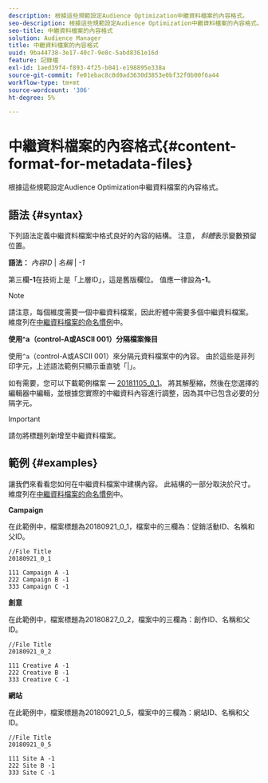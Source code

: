 ```yaml
---
description: 根據這些規範設定Audience Optimization中繼資料檔案的內容格式。
seo-description: 根據這些規範設定Audience Optimization中繼資料檔案的內容格式。
seo-title: 中繼資料檔案的內容格式
solution: Audience Manager
title: 中繼資料檔案的內容格式
uuid: 9ba44738-3e17-40c7-9e8c-5abd8361e16d
feature: 記錄檔
exl-id: 1aed39f4-f893-4f25-b041-e198895e338a
source-git-commit: fe01ebac8c0d0ad3630d3853e0bf32f0b00f6a44
workflow-type: tm+mt
source-wordcount: '306'
ht-degree: 5%

---
```


# 中繼資料檔案的內容格式{#content-format-for-metadata-files}

根據這些規範設定Audience Optimization中繼資料檔案的內容格式。

## 語法 {#syntax}

下列語法定義中繼資料檔案中格式良好的內容的結構。 注意， *斜體*&#x200B;表示變數預留位置。

**語法：**  *內容ID*  |  *名稱*  |  *-1*

<!--In the contents syntax, you'll notice a parent ID variable. Don't confuse it with the parent ID used in the [metadata file name](../../../reporting/audience-optimization-reports/metadata-files-intro/metadata-file-names.md). These 2 variables seem similar, but they represent different things. In the file name, the parent ID corresponds to a category like "campaign" (ID 1), "placement" (ID 3), or "tactic" (ID 9), etc. In the file body:-->

第三欄&#x200B;**-1**&#x200B;在技術上是「上層ID」，這是舊版欄位。 值應一律設為&#x200B;**-1**。

>[!NOTE]
>
>請注意，每個維度需要一個中繼資料檔案，因此貯體中需要多個中繼資料檔案。 維度列在[中繼資料檔案的命名慣例](../../../reporting/audience-optimization-reports/metadata-files-intro/metadata-file-names.md#child-dimension)中。

**使用^a（control-A或ASCII 001）分隔檔案條目**

使用`^a`（control-A或ASCII 001）來分隔元資料檔案中的內容。 由於這些是非列印字元，上述語法範例只顯示垂直號「|」。

如有需要，您可以下載範例檔案 — [20181105_0_1](assets/20181105_0_1.zip)。 將其解壓縮，然後在您選擇的編輯器中編輯，並根據您實際的中繼資料內容進行調整，因為其中已包含必要的分隔字元。

>[!IMPORTANT]
>
>請勿將標題列新增至中繼資料檔案。

## 範例 {#examples}

讓我們來看看您如何在中繼資料檔案中建構內容。 此結構的一部分取決於尺寸。 維度列在[中繼資料檔案的命名慣例](../../../reporting/audience-optimization-reports/metadata-files-intro/metadata-file-names.md#child-dimension)中。

**Campaign** 

在此範例中，檔案標題為20180921_0_1，檔案中的三欄為：促銷活動ID、名稱和父ID。

<!--Let's say you want to populate the creative drop down menu with creative names from a particular campaign. In this case, your metadata file name would include ID 1 (campaign) and ID 2 (creative). Following the content syntax, your metadata file would contain the creative ID, creative name, and actual campaign ID.-->

```
//File Title
20180921_0_1

111 Campaign A -1
222 Campaign B -1
333 Campaign C -1
```

**創意**

在此範例中，檔案標題為20180827_0_2，檔案中的三欄為：創作ID、名稱和父ID。

```
//File Title
20180921_0_2

111 Creative A -1
222 Creative B -1
333 Creative C -1
```

**網站**

在此範例中，檔案標題為20180921_0_5，檔案中的三欄為：網站ID、名稱和父ID。

```
//File Title
20180921_0_5

111 Site A -1
222 Site B -1
333 Site C -1
```
